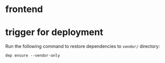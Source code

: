 # frontend
# trigger for deployment
Run the following command to restore dependencies to `vendor/` directory:

    dep ensure --vendor-only
